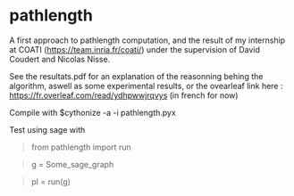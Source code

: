 # pathlength

A first approach to pathlength computation, and the result of my internship at COATI (https://team.inria.fr/coati/) under the supervision of David Coudert and Nicolas Nisse.

See the resultats.pdf for an explanation of the reasonning behing the algorithm, aswell as some experimental results, or the ovearleaf link here : https://fr.overleaf.com/read/ydhpwwjrqvys (in french for now)

Compile with $cythonize -a -i pathlength.pyx

Test using sage with 
>from pathlength import run

>g = Some_sage_graph

>pl = run(g)
